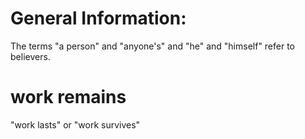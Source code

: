 # General Information:

The terms "a person" and "anyone's" and "he" and "himself" refer to believers.

# work remains

"work lasts" or "work survives"


